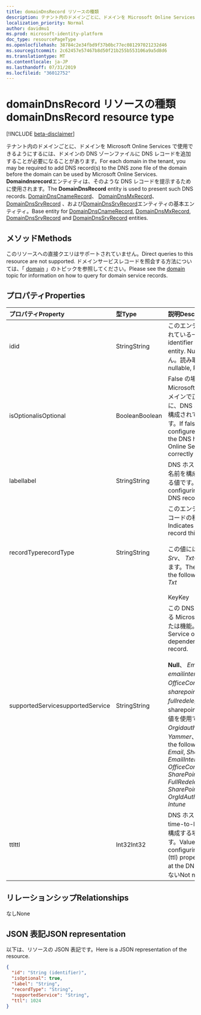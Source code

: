 ```yaml
---
title: domainDnsRecord リソースの種類
description: テナント内のドメインごとに、ドメインを Microsoft Online Services で使用できるようにするには、ドメインの DNS ゾーンファイルに DNS レコードを追加することが必要になることがあります。 **Domaindnsrecord**エンティティは、そのような DNS レコードを提示するために使用されます。 DomainDnsCnameRecord、DomainDnsMxRecord、DomainDnsSrvRecord、および DomainDnsSrvRecord エンティティの基本エンティティ。
localization_priority: Normal
author: davidmu1
ms.prod: microsoft-identity-platform
doc_type: resourcePageType
ms.openlocfilehash: 38784c2e34fbd9f37b0bc77ec081297021232d46
ms.sourcegitcommit: 2c62457e57467b8d50f21b255b553106a9a5d8d6
ms.translationtype: MT
ms.contentlocale: ja-JP
ms.lasthandoff: 07/31/2019
ms.locfileid: "36012752"
---
```

# <a name="domaindnsrecord-resource-type"></a><span data-ttu-id="4c669-105">domainDnsRecord リソースの種類</span><span class="sxs-lookup"><span data-stu-id="4c669-105">domainDnsRecord resource type</span></span>

[!INCLUDE [beta-disclaimer](../../includes/beta-disclaimer.md)]

<span data-ttu-id="4c669-106">テナント内のドメインごとに、ドメインを Microsoft Online Services で使用できるようにするには、ドメインの DNS ゾーンファイルに DNS レコードを追加することが必要になることがあります。</span><span class="sxs-lookup"><span data-stu-id="4c669-106">For each domain in the tenant, you may be required to add DNS record(s) to the DNS zone file of the domain before the domain can be used by Microsoft Online Services.</span></span> <span data-ttu-id="4c669-107">**Domaindnsrecord**エンティティは、そのような DNS レコードを提示するために使用されます。</span><span class="sxs-lookup"><span data-stu-id="4c669-107">The **DomainDnsRecord** entity is used to present such DNS records.</span></span> <span data-ttu-id="4c669-108">[DomainDnsCnameRecord](domaindnscnamerecord.md)、 [DomainDnsMxRecord](domaindnsmxrecord.md)、 [DomainDnsSrvRecord](domaindnssrvrecord.md) 、および[DomainDnsSrvRecord](domaindnssrvrecord.md)エンティティの基本エンティティ。</span><span class="sxs-lookup"><span data-stu-id="4c669-108">Base entity for [DomainDnsCnameRecord](domaindnscnamerecord.md), [DomainDnsMxRecord](domaindnsmxrecord.md), [DomainDnsSrvRecord](domaindnssrvrecord.md) and [DomainDnsSrvRecord](domaindnssrvrecord.md) entities.</span></span>

## <a name="methods"></a><span data-ttu-id="4c669-109">メソッド</span><span class="sxs-lookup"><span data-stu-id="4c669-109">Methods</span></span>
<span data-ttu-id="4c669-110">このリソースへの直接クエリはサポートされていません。</span><span class="sxs-lookup"><span data-stu-id="4c669-110">Direct queries to this resource are not supported.</span></span> <span data-ttu-id="4c669-111">ドメインサービスレコードを照会する方法については、「 [domain](domain.md) 」のトピックを参照してください。</span><span class="sxs-lookup"><span data-stu-id="4c669-111">Please see the [domain](domain.md) topic for information on how to query for domain service records.</span></span>

## <a name="properties"></a><span data-ttu-id="4c669-112">プロパティ</span><span class="sxs-lookup"><span data-stu-id="4c669-112">Properties</span></span>
| <span data-ttu-id="4c669-113">プロパティ</span><span class="sxs-lookup"><span data-stu-id="4c669-113">Property</span></span>     | <span data-ttu-id="4c669-114">型</span><span class="sxs-lookup"><span data-stu-id="4c669-114">Type</span></span>   |<span data-ttu-id="4c669-115">説明</span><span class="sxs-lookup"><span data-stu-id="4c669-115">Description</span></span>|
|:---------------|:--------|:----------|
|<span data-ttu-id="4c669-116">id</span><span class="sxs-lookup"><span data-stu-id="4c669-116">id</span></span>|<span data-ttu-id="4c669-117">String</span><span class="sxs-lookup"><span data-stu-id="4c669-117">String</span></span>| <span data-ttu-id="4c669-118">このエンティティに割り当てられている一意の識別子。</span><span class="sxs-lookup"><span data-stu-id="4c669-118">Unique identifier assigned to this entity.</span></span> <span data-ttu-id="4c669-119">Null 許容ではありません。読み取り専用です。</span><span class="sxs-lookup"><span data-stu-id="4c669-119">Not nullable, Read-only.</span></span>|
|<span data-ttu-id="4c669-120">isOptional</span><span class="sxs-lookup"><span data-stu-id="4c669-120">isOptional</span></span>|<span data-ttu-id="4c669-121">Boolean</span><span class="sxs-lookup"><span data-stu-id="4c669-121">Boolean</span></span>| <span data-ttu-id="4c669-122">False の場合、このレコードは、Microsoft Online Services がドメインで正常に動作するように、DNS ホストで顧客によって構成されている必要があります。</span><span class="sxs-lookup"><span data-stu-id="4c669-122">If false, this record must be configured by the customer at the DNS host for Microsoft Online Services to operate correctly with the domain.</span></span> |
|<span data-ttu-id="4c669-123">label</span><span class="sxs-lookup"><span data-stu-id="4c669-123">label</span></span>|<span data-ttu-id="4c669-124">String</span><span class="sxs-lookup"><span data-stu-id="4c669-124">String</span></span>| <span data-ttu-id="4c669-125">DNS ホストで DNS レコードの名前を構成するときに使用される値です。</span><span class="sxs-lookup"><span data-stu-id="4c669-125">Value used when configuring the name of the DNS record at the DNS host.</span></span> |
|<span data-ttu-id="4c669-126">recordType</span><span class="sxs-lookup"><span data-stu-id="4c669-126">recordType</span></span>|<span data-ttu-id="4c669-127">String</span><span class="sxs-lookup"><span data-stu-id="4c669-127">String</span></span>| <span data-ttu-id="4c669-128">このエンティティが表す DNS レコードの種類を示します。</span><span class="sxs-lookup"><span data-stu-id="4c669-128">Indicates what type of DNS record this entity represents.</span></span></br></br><span data-ttu-id="4c669-129">この値には、 *CName*、 *Mx*、 *Srv*、 *Txt*のいずれかを指定できます。</span><span class="sxs-lookup"><span data-stu-id="4c669-129">The value can be one of the following: *CName*, *Mx*, *Srv*, *Txt*</span></span></br></br><span data-ttu-id="4c669-130">Key</span><span class="sxs-lookup"><span data-stu-id="4c669-130">Key</span></span> |
|<span data-ttu-id="4c669-131">supportedService</span><span class="sxs-lookup"><span data-stu-id="4c669-131">supportedService</span></span>|<span data-ttu-id="4c669-132">String</span><span class="sxs-lookup"><span data-stu-id="4c669-132">String</span></span>| <span data-ttu-id="4c669-133">この DNS レコードに依存している Microsoft Online サービスまたは機能。</span><span class="sxs-lookup"><span data-stu-id="4c669-133">Microsoft Online Service or feature that has a dependency on this DNS record.</span></span></br></br><span data-ttu-id="4c669-134">**Null**、 *Email*、 *Sharepoint*、 *emailinternalrelayonly*、 *OfficeCommunicationsOnline*、 *sharepointdefaultdomain*、 *fullredelegation*、sharepointpublic のいずれかの値を使用できます。 \*\*、 *Orgidauthentication*、 *Yammer*、 *Intune*</span><span class="sxs-lookup"><span data-stu-id="4c669-134">Can be one of the following values: **null**, *Email*, *Sharepoint*, *EmailInternalRelayOnly*, *OfficeCommunicationsOnline*, *SharePointDefaultDomain*, *FullRedelegation*, *SharePointPublic*, *OrgIdAuthentication*, *Yammer*, *Intune*</span></span>|
|<span data-ttu-id="4c669-135">ttl</span><span class="sxs-lookup"><span data-stu-id="4c669-135">ttl</span></span>|<span data-ttu-id="4c669-136">Int32</span><span class="sxs-lookup"><span data-stu-id="4c669-136">Int32</span></span>| <span data-ttu-id="4c669-137">DNS ホストで DNS レコードの time-to-live (ttl) プロパティを構成する場合に使用する値です。</span><span class="sxs-lookup"><span data-stu-id="4c669-137">Value to use when configuring the time-to-live (ttl) property of the DNS record at the DNS host.</span></span> <span data-ttu-id="4c669-138">Null 許容ではない</span><span class="sxs-lookup"><span data-stu-id="4c669-138">Not nullable</span></span> |

## <a name="relationships"></a><span data-ttu-id="4c669-139">リレーションシップ</span><span class="sxs-lookup"><span data-stu-id="4c669-139">Relationships</span></span>
<span data-ttu-id="4c669-140">なし</span><span class="sxs-lookup"><span data-stu-id="4c669-140">None</span></span>

## <a name="json-representation"></a><span data-ttu-id="4c669-141">JSON 表記</span><span class="sxs-lookup"><span data-stu-id="4c669-141">JSON representation</span></span>
<span data-ttu-id="4c669-142">以下は、リソースの JSON 表記です。</span><span class="sxs-lookup"><span data-stu-id="4c669-142">Here is a JSON representation of the resource.</span></span>

<!-- {
  "blockType": "resource",
  "optionalProperties": [

  ],
  "@odata.type": "microsoft.graph.domainDnsRecord"
}-->

```json
{
  "id": "String (identifier)",
  "isOptional": true,
  "label": "String",
  "recordType": "String",
  "supportedService": "String",
  "ttl": 1024
}

```

<!-- uuid: 8fcb5dbc-d5aa-4681-8e31-b001d5168d79
2015-10-25 14:57:30 UTC -->
<!--
{
  "type": "#page.annotation",
  "description": "domainDnsRecord resource",
  "keywords": "",
  "section": "documentation",
  "tocPath": "",
  "suppressions": []
}
-->
